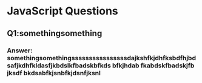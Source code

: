 # JavaScript Questions

## Q1:somethingsomething

### Answer: somethingsomethingssssssssssssssssdajkshfkjdhfksbdfhjbdsafjkdhfkldasfjkbdslkfbadskbfkds bfkjhdab fkabdskfbadskjfb jksdf bkdsabfkjsnbfkjdsnfjksnl

